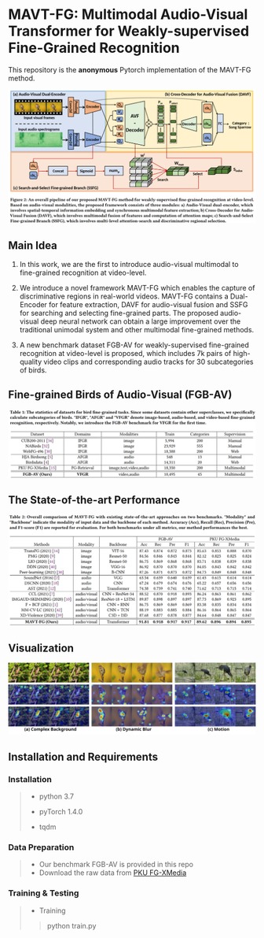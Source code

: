 # MAVT-FG: Multimodal Audio-Visual Transformer for Weakly-supervised Fine-Grained Recognition

This repository is the **anonymous** Pytorch implementation of the MAVT-FG method.

![png](Code_MAVT-FG/imgs/overview.png)

## Main Idea

1. In this work, we are the first to introduce audio-visual multimodal to fine-grained recognition at video-level.
2. We introduce a novel framework MAVT-FG which enables the capture of discriminative regions in real-world videos. MAVT-FG contains a Dual-Encoder for feature extraction, DAVF for audio-visual fusion and SSFG for searching and selecting fine-grained parts. The proposed audio-visual deep neural network can obtain a large improvement over the traditional unimodal system and other multimodal fine-grained methods. 

3. A new benchmark dataset FGB-AV for weakly-supervised fine-grained recognition at video-level is proposed, which includes 7k pairs of high-quality video clips and corresponding audio tracks for 30 subcategories of birds.



## Fine-grained Birds of Audio-Visual (FGB-AV)

![png](Code_MAVT-FG/imgs/FGB-AV_dataset.png)

## The State-of-the-art Performance

![png](Code_MAVT-FG/imgs/Result.png)



## Visualization

![svg](Code_MAVT-FG/imgs/visualize.svg)



## Installation and Requirements

### Installation

> * python 3.7
>
> * pyTorch 1.4.0
>
> * tqdm

### Data Preparation

> * Our benchmark FGB-AV is provided in this repo
> * Download the raw data from [PKU FG-XMedia](http://59.108.48.34/tiki/FGCrossNet)

### Training & Testing

> * Training
> > python train.py 
